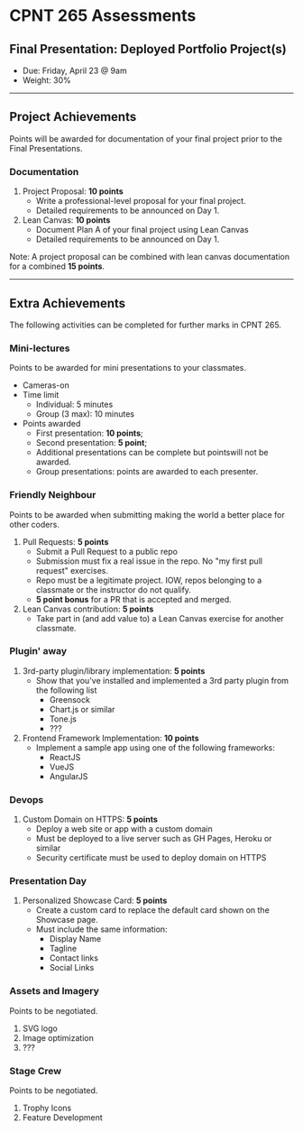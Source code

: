 # CPNT 265 Assessments
## Final Presentation: Deployed Portfolio Project(s)
- Due: Friday, April 23 @ 9am
- Weight: 30%

---

## Project Achievements
Points will be awarded for documentation of your final project prior to the Final Presentations.

### Documentation
1. Project Proposal: **10 points**
    - Write a professional-level proposal for your final project.
    - Detailed requirements to be announced on Day 1.
2. Lean Canvas: **10 points**
    - Document Plan A of your final project using Lean Canvas
    - Detailed requirements to be announced on Day 1.

Note: A project proposal can be combined with lean canvas documentation for a combined **15 points**.

---

## Extra Achievements
The following activities can be completed for further marks in CPNT 265.

### Mini-lectures
Points to be awarded for mini presentations to your classmates. 
- Cameras-on
- Time limit
  - Individual: 5 minutes
  - Group (3 max): 10 minutes
- Points awarded
  - First presentation: **10 points**;
  - Second presentation: **5 point**;
  - Additional presentations can be complete but pointswill not be awarded.
  - Group presentations: points are awarded to each presenter.

### Friendly Neighbour
Points to be awarded when submitting making the world a better place for other coders.
1. Pull Requests: **5 points**
    - Submit a Pull Request to a public repo
    - Submission must fix a real issue in the repo. No "my first pull request" exercises.
    - Repo must be a legitimate project. IOW, repos belonging to a classmate or the instructor do not qualify.
    - **5 point bonus** for a PR that is accepted and merged.
2. Lean Canvas contribution: **5 points**
    - Take part in (and add value to) a Lean Canvas exercise for another classmate.

### Plugin' away
1. 3rd-party plugin/library implementation: **5 points**
    - Show that you've installed and implemented a 3rd party plugin from the following list
        - Greensock
        - Chart.js or similar
        - Tone.js
        - ???
2. Frontend Framework Implementation: **10 points**
    - Implement a sample app using one of the following frameworks:
        - ReactJS
        - VueJS
        - AngularJS

### Devops
1. Custom Domain on HTTPS: **5 points**
    - Deploy a web site or app with a custom domain
    - Must be deployed to a live server such as GH Pages, Heroku or similar
    - Security certificate must be used to deploy domain on HTTPS
 
### Presentation Day
1. Personalized Showcase Card: **5 points**
    - Create a custom card to replace the default card shown on the Showcase page.
    - Must include the same information:
        - Display Name
        - Tagline
        - Contact links
        - Social Links

### Assets and Imagery
Points to be negotiated.
1. SVG logo
2. Image optimization
3. ???

### Stage Crew
Points to be negotiated.
1. Trophy Icons
2. Feature Development
